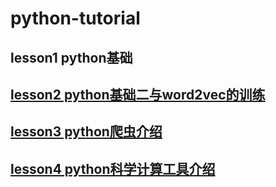 # python-tutorial

## lesson1 python基础

## [lesson2 python基础二与word2vec的训练](https://github.com/ashengtx/python-tutorial/blob/master/lesson2/lesson2.md)

## [lesson3 python爬虫介绍](https://github.com/ashengtx/python-tutorial/blob/master/lesson3/readme.md)

## [lesson4 python科学计算工具介绍](https://github.com/ashengtx/python-tutorial/blob/master/lesson4/readme.md)
